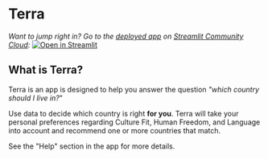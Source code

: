 # Terra
*Want to jump right in? Go to the [deployed app](https://terra-country-recommender.streamlit.app/) on [Streamlit Community Cloud](https://streamlit.io/cloud):*
[![Open in Streamlit](https://static.streamlit.io/badges/streamlit_badge_black_white.svg)](https://terra-country-recommender.streamlit.app/)

## What is Terra?
Terra is an app is designed to help you answer the question *"which country should I live in?*"

Use data to decide which country is right **for you**. Terra will take your personal preferences regarding Culture Fit, Human Freedom, and Language into account and recommend one or more countries that match.

See the "Help" section in the app for more details.